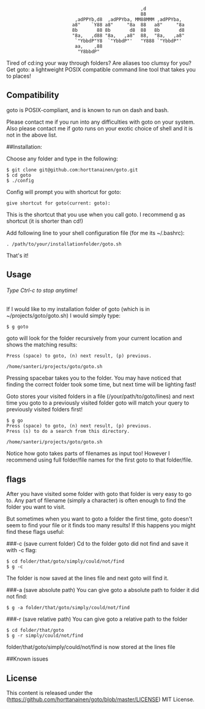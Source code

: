                                                                        
                                                     ,d                
                                                     88                
                             ,adPPYb,d8  ,adPPYba, MM88MMM ,adPPYba,   
                            a8"    `Y88 a8"     "8a  88   a8"     "8a  
                            8b       88 8b       d8  88   8b       d8  
                            "8a,   ,d88 "8a,   ,a8"  88,  "8a,   ,a8"  
                             `"YbbdP"Y8  `"YbbdP"'   "Y888 `"YbbdP"'   
                             aa,    ,88                                
                              "Y8bbdP"                                 

Tired of cd:ing your way through folders? Are aliases too clumsy for you? Get goto: a lightweight POSIX compatible command line tool that takes you to places!

## Compatibility

goto is POSIX-compliant, and is known to run on dash and bash.

Please contact me if you run into any difficulties with goto on your system. Also please contact me if goto runs on your exotic choice of shell and it is not in the above list.

##Installation:

Choose any folder and type in the following:
```
$ git clone git@github.com:horttanainen/goto.git
$ cd goto
$ ./config
```
Config will prompt you with shortcut for goto:
```
give shortcut for goto(current: goto):
```
This is the shortcut that you use when you call goto. I recommend g as shortcut (it is shorter than cd!)

Add following line to your shell configuration file (for me its ~/.bashrc):
```
. /path/to/your/installationfolder/goto.sh
```
That's it!

## Usage

###### Type Ctrl-c to stop anytime!

If I would like to my installation folder of goto (which is in ~/projects/goto/goto.sh) I would simply type:
```
$ g goto
```
goto will look for the folder recursively from your current location and shows the matching results:
```
Press (space) to goto, (n) next result, (p) previous.

/home/santeri/projects/goto/goto.sh
```
Pressing spacebar takes you to the folder. You may have noticed that finding the correct folder took some time, but next time will be lighting fast!

Goto stores your visited folders in a file (/your/path/to/goto/lines) and next time you goto to a previously visited folder goto will match your query to previously visited folders first!
```
$ g go
Press (space) to goto, (n) next result, (p) previous.
Press (s) to do a search from this directory.

/home/santeri/projects/goto/goto.sh
```
Notice how goto takes parts of filenames as input too! However I recommend using full folder/file names for the first goto to that folder/file.

## flags

After you have visited some folder with goto that folder is very easy to go to. Any part of filename (simply a character) is often enough to find the folder you want to visit.

But sometimes when you want to goto a folder the first time, goto doesn't seem to find your file or it finds too many results! If this happens you might find these flags useful:

###-c (save current folder)
Cd to the folder goto did not find and save it with -c flag:
```
$ cd folder/that/goto/simply/could/not/find
$ g -c
```
The folder is now saved at the lines file and next goto will find it.

###-a (save absolute path)
You can give goto a absolute path to folder it did not find:
```
$ g -a folder/that/goto/simply/could/not/find
```

###-r (save relative path)
You can give goto a relative path to the folder
```
$ cd folder/that/goto
$ g -r simply/could/not/find
```
folder/that/goto/simply/could/not/find is now stored at the lines file

##Known issues

## License

This content is released under the (https://github.com/horttanainen/goto/blob/master/LICENSE) MIT License. 
